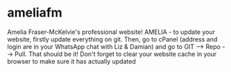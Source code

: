 # ameliafm
Amelia Fraser-McKelvie's professional website!
AMELIA - to update your website, firstly update everything on git. 
Then, go to cPanel (address and login are in your WhatsApp chat with Liz & Damian) and go to 
GIT --> Repo --> Pull.
That should be it! Don't forget to clear your website cache in your browser to make sure it has actually updated
